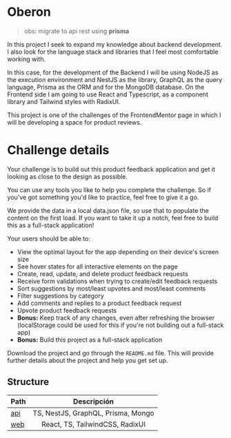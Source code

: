 # Oberon

> obs: migrate to api rest using **prisma**

In this project I seek to expand my knowledge about backend development. I also look for the language stack and libraries that I feel most comfortable working with.

In this case, for the development of the Backend I will be using NodeJS as the execution environment and NestJS as the library, GraphQL as the query language, Prisma as the ORM and for the MongoDB database. On the Frontend side I am going to use React and Typescript, as a component library and Tailwind styles with RadixUI.

This project is one of the challenges of the FrontendMentor page in which I will be developing a space for product reviews.

# Challenge details

Your challenge is to build out this product feedback application and get it looking as close to the design as possible.

You can use any tools you like to help you complete the challenge. So if you've got something you'd like to practice, feel free to give it a go.

We provide the data in a local data.json file, so use that to populate the content on the first load. If you want to take it up a notch, feel free to build this as a full-stack application!

Your users should be able to:

- View the optimal layout for the app depending on their device's screen size
- See hover states for all interactive elements on the page
- Create, read, update, and delete product feedback requests
- Receive form validations when trying to create/edit feedback requests
- Sort suggestions by most/least upvotes and most/least comments
- Filter suggestions by category
- Add comments and replies to a product feedback request
- Upvote product feedback requests
- **Bonus:** Keep track of any changes, even after refreshing the browser (localStorage could be used for this if you're not building out a full-stack app)
- **Bonus:** Build this project as a full-stack application

Download the project and go through the `README.md` file. This will provide further details about the project and help you get set up.

## Structure

| Path             |            Descripción             |
| :--------------- | :--------------------------------: |
| [api](apps/api/) | TS, NestJS, GraphQL, Prisma, Mongo |
| [web](apps/web/) |  React, TS, TailwindCSS, RadixUI   |
